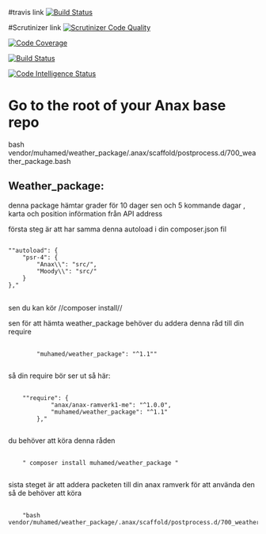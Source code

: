 #travis link
[![Build Status](https://travis-ci.com/Abo-khalaf/weather_package.svg?branch=master)](https://travis-ci.com/Abo-khalaf/weather_package)



#Scrutinizer link
[![Scrutinizer Code Quality](https://scrutinizer-ci.com/g/Abo-khalaf/weather_package/badges/quality-score.png?b=master)](https://scrutinizer-ci.com/g/Abo-khalaf/weather_package/?branch=master)


[![Code Coverage](https://scrutinizer-ci.com/g/Abo-khalaf/weather_package/badges/coverage.png?b=master)](https://scrutinizer-ci.com/g/Abo-khalaf/weather_package/?branch=master)


[![Build Status](https://scrutinizer-ci.com/g/Abo-khalaf/weather_package/badges/build.png?b=master)](https://scrutinizer-ci.com/g/Abo-khalaf/weather_package/build-status/master)


[![Code Intelligence Status](https://scrutinizer-ci.com/g/Abo-khalaf/weather_package/badges/code-intelligence.svg?b=master)](https://scrutinizer-ci.com/code-intelligence)




# Go to the root of your Anax base repo
bash vendor/muhamed/weather_package/.anax/scaffold/postprocess.d/700_weather_package.bash


## Weather_package:
denna package hämtar grader för 10 dager sen och 5 kommande dagar , karta och position införmation från API address

första steg är att har samma denna autoload i din composer.json fil 
<pre>
<code>
""autoload": {
    "psr-4": {
        "Anax\\": "src/",
        "Moody\\": "src/"
    }
},"
</code>
</pre>
sen du kan kör //composer install//

sen för att hämta weather_package behöver du addera denna råd till din require
 <pre>
    <code>
        "muhamed/weather_package": "^1.1""
    </code>
</pre>
så din require bör ser ut så här:
<pre>
    <code>
    ""require": {
            "anax/anax-ramverk1-me": "^1.0.0",
            "muhamed/weather_package": "^1.1"
        },"
    </code>
</pre>
du behöver att köra denna råden
<pre>
    <code>
    " composer install muhamed/weather_package "
    </code>
</pre>
sista steget är att addera packeten till din anax ramverk för att använda den så de behöver att köra 
<pre>
    <code>
    "bash vendor/muhamed/weather_package/.anax/scaffold/postprocess.d/700_weather_package.bash"
    </code>
</pre>